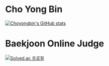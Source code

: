 # Cho Yong Bin

[![Choyongbin's GitHub stats](https://github-readme-stats.vercel.app/api?username=Choyongbin&show_icons=true&theme=radical)](https://github.com/anuraghazra/github-readme-stats)

# Baekjoon Online Judge

[![Solved.ac 프로필](http://mazassumnida.wtf/api/v2/generate_badge?boj=x75201)](https://solved.ac/x75201)
